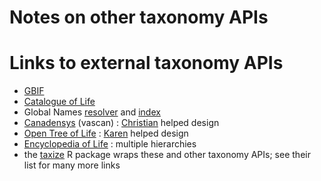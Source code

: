 # Notes on other taxonomy APIs

# Links to external taxonomy APIs 
* [GBIF](https://www.gbif.org/developer/species)
* [Catalogue of Life](http://www.catalogueoflife.org/content/web-services)
* Global Names [resolver](http://resolver.globalnames.org/api) and [index](https://github.com/dimus/gni/wiki/api)
* [Canadensys](http://data.canadensys.net/vascan/api) (vascan) : [Christian](https://github.com/cgendreau) helped design
* [Open Tree of Life](https://github.com/OpenTreeOfLife/germinator/wiki/Open-Tree-of-Life-Web-APIs) : [Karen](https://github.com/kcranston) helped design
* [Encyclopedia of Life](http://www.eol.org/api/) : multiple hierarchies
* the [taxize](https://www.r-project.org/nosvn/pandoc/taxize.html) R package wraps these and other taxonomy APIs; see their list for many more links
